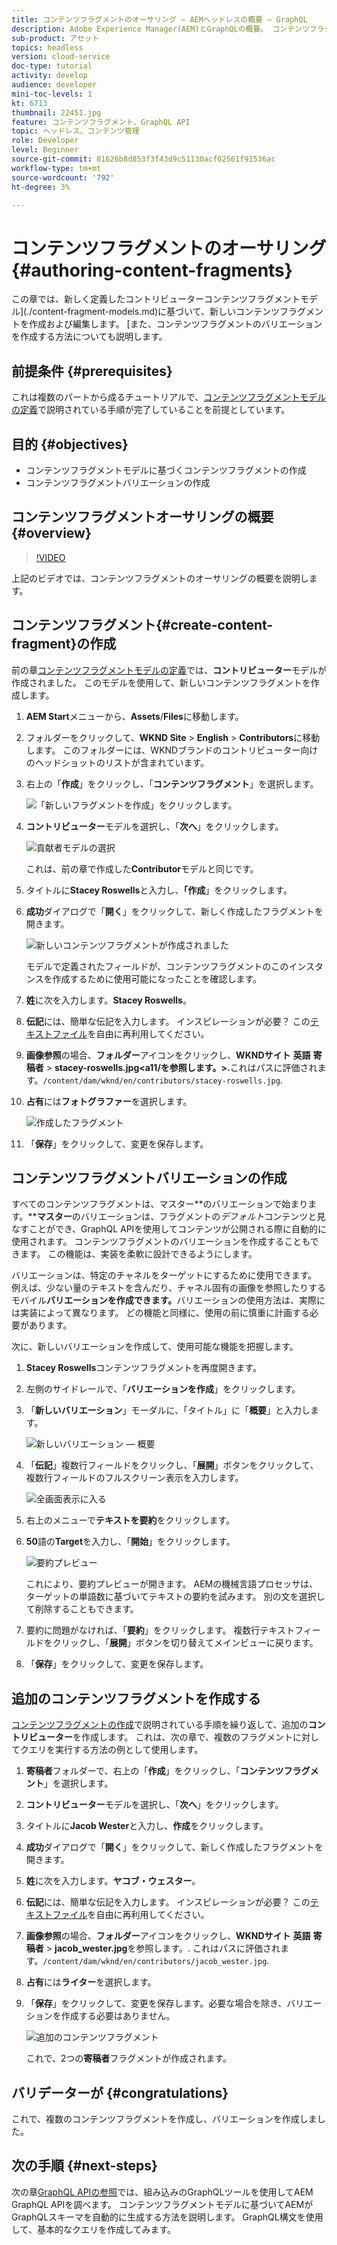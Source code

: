 ```yaml
---
title: コンテンツフラグメントのオーサリング — AEMヘッドレスの概要 — GraphQL
description: Adobe Experience Manager(AEM)とGraphQLの概要。 コンテンツフラグメントモデルに基づいて、新しいコンテンツフラグメントを作成し、編集します。 コンテンツフラグメントのバリエーションを作成する方法を説明します。
sub-product: アセット
topics: headless
version: cloud-service
doc-type: tutorial
activity: develop
audience: developer
mini-toc-levels: 1
kt: 6713
thumbnail: 22451.jpg
feature: コンテンツフラグメント、GraphQL API
topic: ヘッドレス、コンテンツ管理
role: Developer
level: Beginner
source-git-commit: 81626b8d853f3f43d9c51130acf02561f91536ac
workflow-type: tm+mt
source-wordcount: '792'
ht-degree: 3%

---
```



# コンテンツフラグメントのオーサリング{#authoring-content-fragments}

この章では、新しく定義したコントリビューターコンテンツフラグメントモデル](./content-fragment-models.md)に基づいて、新しいコンテンツフラグメントを作成および編集します。 [また、コンテンツフラグメントのバリエーションを作成する方法についても説明します。

## 前提条件 {#prerequisites}

これは複数のパートから成るチュートリアルで、[コンテンツフラグメントモデルの定義](./content-fragment-models.md)で説明されている手順が完了していることを前提としています。

## 目的 {#objectives}

* コンテンツフラグメントモデルに基づくコンテンツフラグメントの作成
* コンテンツフラグメントバリエーションの作成

## コンテンツフラグメントオーサリングの概要 {#overview}

>[!VIDEO](https://video.tv.adobe.com/v/22451/?quality=12&learn=on)

上記のビデオでは、コンテンツフラグメントのオーサリングの概要を説明します。

## コンテンツフラグメント{#create-content-fragment}の作成

前の章[コンテンツフラグメントモデルの定義](./content-fragment-models.md)では、**コントリビューター**&#x200B;モデルが作成されました。 このモデルを使用して、新しいコンテンツフラグメントを作成します。

1. **AEM Start**&#x200B;メニューから、**Assets**/**Files**&#x200B;に移動します。
1. フォルダーをクリックして、**WKND Site** > **English** > **Contributors**&#x200B;に移動します。 このフォルダーには、WKNDブランドのコントリビューター向けのヘッドショットのリストが含まれています。

1. 右上の「**作成**」をクリックし、「**コンテンツフラグメント**」を選択します。

   ![「新しいフラグメントを作成」をクリックします。](assets/author-content-fragments/create-content-fragment-menu.png)

1. **コントリビューター**&#x200B;モデルを選択し、「**次へ**」をクリックします。

   ![貢献者モデルの選択](assets/author-content-fragments/select-contributor-model.png)

   これは、前の章で作成した&#x200B;**Contributor**&#x200B;モデルと同じです。

1. タイトルに&#x200B;**Stacey Roswells**&#x200B;と入力し、**「作成**」をクリックします。
1. **成功**&#x200B;ダイアログで「**開く**」をクリックして、新しく作成したフラグメントを開きます。

   ![新しいコンテンツフラグメントが作成されました](assets/author-content-fragments/new-content-fragment.png)

   モデルで定義されたフィールドが、コンテンツフラグメントのこのインスタンスを作成するために使用可能になったことを確認します。

1. **姓**&#x200B;に次を入力します。**Stacey Roswells**。
1. **伝記**&#x200B;には、簡単な伝記を入力します。 インスピレーションが必要？ この[テキストファイル](assets/author-content-fragments/stacey-roswells-bio.txt)を自由に再利用してください。
1. **画像参照**&#x200B;の場合、**フォルダー**&#x200B;アイコンをクリックし、**WKNDサイト** **英語** **寄稿者** > **stacey-roswells.jpg&lt;a11/を参照します。>.**&#x200B;これはパスに評価されます。`/content/dam/wknd/en/contributors/stacey-roswells.jpg`.
1. **占有**&#x200B;には&#x200B;**フォトグラファー**&#x200B;を選択します。

   ![作成したフラグメント](assets/author-content-fragments/stacye-roswell-fragment-authored.png)

1. 「**保存**」をクリックして、変更を保存します。

## コンテンツフラグメントバリエーションの作成

すべてのコンテンツフラグメントは、マスター&#x200B;**のバリエーションで始まります。****マスター**&#x200B;のバリエーションは、フラグメントの&#x200B;*デフォルト*&#x200B;コンテンツと見なすことができ、GraphQL APIを使用してコンテンツが公開される際に自動的に使用されます。 コンテンツフラグメントのバリエーションを作成することもできます。 この機能は、実装を柔軟に設計できるようにします。

バリエーションは、特定のチャネルをターゲットにするために使用できます。 例えば、少ない量のテキストを含んだり、チャネル固有の画像を参照したりするモバイル&#x200B;**バリエーションを作成できます。**&#x200B;バリエーションの使用方法は、実際には実装によって異なります。 どの機能と同様に、使用の前に慎重に計画する必要があります。

次に、新しいバリエーションを作成して、使用可能な機能を把握します。

1. **Stacey Roswells**&#x200B;コンテンツフラグメントを再度開きます。
1. 左側のサイドレールで、「**バリエーションを作成**」をクリックします。
1. 「**新しいバリエーション**」モーダルに、「タイトル」に「**概要**」と入力します。

   ![新しいバリエーション — 概要](assets/author-content-fragments/new-variation-summary.png)

1. 「**伝記**」複数行フィールドをクリックし、「**展開**」ボタンをクリックして、複数行フィールドのフルスクリーン表示を入力します。

   ![全画面表示に入る](assets/author-content-fragments/enter-full-screen-view.png)

1. 右上のメニューで&#x200B;**テキストを要約**&#x200B;をクリックします。

1. **50**&#x200B;語の&#x200B;**Target**&#x200B;を入力し、「**開始**」をクリックします。

   ![要約プレビュー](assets/author-content-fragments/summarize-text-preview.png)

   これにより、要約プレビューが開きます。 AEMの機械言語プロセッサは、ターゲットの単語数に基づいてテキストの要約を試みます。 別の文を選択して削除することもできます。

1. 要約に問題がなければ、「**要約**」をクリックします。 複数行テキストフィールドをクリックし、「**展開**」ボタンを切り替えてメインビューに戻ります。

1. 「**保存**」をクリックして、変更を保存します。

## 追加のコンテンツフラグメントを作成する

[コンテンツフラグメントの作成](#create-content-fragment)で説明されている手順を繰り返して、追加の&#x200B;**コントリビューター**&#x200B;を作成します。 これは、次の章で、複数のフラグメントに対してクエリを実行する方法の例として使用します。

1. **寄稿者**&#x200B;フォルダーで、右上の「**作成**」をクリックし、「**コンテンツフラグメント**」を選択します。
1. **コントリビューター**&#x200B;モデルを選択し、「**次へ**」をクリックします。
1. タイトルに&#x200B;**Jacob Wester**&#x200B;と入力し、**作成**&#x200B;をクリックします。
1. **成功**&#x200B;ダイアログで「**開く**」をクリックして、新しく作成したフラグメントを開きます。
1. **姓**&#x200B;に次を入力します。**ヤコブ・ウェスター**。
1. **伝記**&#x200B;には、簡単な伝記を入力します。 インスピレーションが必要？ この[テキストファイル](assets/author-content-fragments/jacob-wester.txt)を自由に再利用してください。
1. **画像参照**&#x200B;の場合、**フォルダー**&#x200B;アイコンをクリックし、**WKNDサイト** **英語** **寄稿者** > **jacob_wester.jpg**&#x200B;を参照します。. これはパスに評価されます。`/content/dam/wknd/en/contributors/jacob_wester.jpg`.
1. **占有**&#x200B;には&#x200B;**ライター**&#x200B;を選択します。
1. 「**保存**」をクリックして、変更を保存します。必要な場合を除き、バリエーションを作成する必要はありません。

   ![追加のコンテンツフラグメント](assets/author-content-fragments/additional-content-fragment.png)

   これで、2つの&#x200B;**寄稿者**&#x200B;フラグメントが作成されます。

## バリデーターが {#congratulations}

これで、複数のコンテンツフラグメントを作成し、バリエーションを作成しました。

## 次の手順 {#next-steps}

次の章[GraphQL APIの参照](explore-graphql-api.md)では、組み込みのGraphQLツールを使用してAEM GraphQL APIを調べます。 コンテンツフラグメントモデルに基づいてAEMがGraphQLスキーマを自動的に生成する方法を説明します。 GraphQL構文を使用して、基本的なクエリを作成してみます。